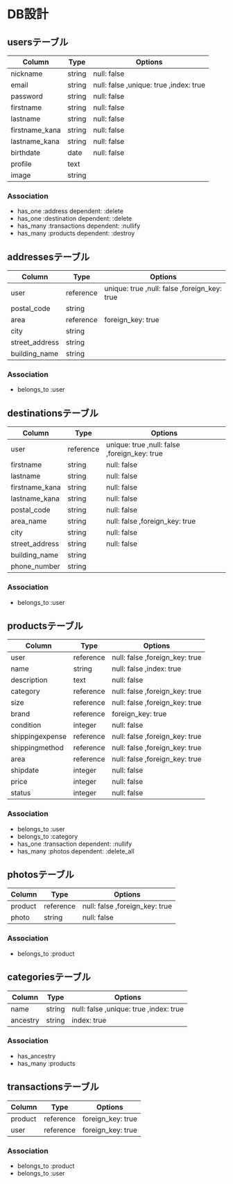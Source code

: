 # DB設計

## usersテーブル

|Column|Type|Options|
|------|----|-------|
|nickname|string|null: false|
|email|string|null: false ,unique: true ,index: true|
|password|string|null: false|
|firstname|string|null: false|
|lastname|string|null: false|
|firstname_kana|string|null: false|
|lastname_kana|string|null: false|
|birthdate|date|null: false|
|profile|text||
|image|string||

### Association

- has_one :address dependent: :delete
- has_one :destination dependent: :delete
- has_many :transactions dependent: :nullify
- has_many :products dependent: :destroy

## addressesテーブル

|Column|Type|Options|
|------|----|-------|
|user|reference|unique: true ,null: false ,foreign_key: true|
|postal_code|string||
|area|reference|foreign_key: true|
|city|string||
|street_address|string||
|building_name|string||

### Association

- belongs_to :user

## destinationsテーブル

|Column|Type|Options|
|------|----|-------|
|user|reference|unique: true ,null: false ,foreign_key: true|
|firstname|string|null: false|
|lastname|string|null: false|
|firstname_kana|string|null: false|
|lastname_kana|string|null: false|
|postal_code|string|null: false|
|area_name|string|null: false ,foreign_key: true|
|city|string|null: false|
|street_address|string|null: false|
|building_name|string||
|phone_number|string||

### Association

- belongs_to :user

## productsテーブル

|Column|Type|Options|
|------|----|-------|
|user|reference|null: false ,foreign_key: true|
|name|string|null: false ,index: true|
|description|text|null: false|
|category|reference|null: false ,foreign_key: true|
|size|reference|null: false ,foreign_key: true|
|brand|reference|foreign_key: true|
|condition|integer|null: false|
|shippingexpense|reference|null: false ,foreign_key: true|
|shippingmethod|reference|null: false ,foreign_key: true|
|area|reference|null: false ,foreign_key: true|
|shipdate|integer|null: false|
|price|integer|null: false|
|status|integer|null: false|

### Association

- belongs_to :user
- belongs_to :category
- has_one :transaction dependent: :nullify
- has_many :photos dependent: :delete_all

## photosテーブル

|Column|Type|Options|
|------|----|-------|
|product|reference|null: false ,foreign_key: true|
|photo|string|null: false|

### Association

- belongs_to :product

## categoriesテーブル

|Column|Type|Options|
|------|----|-------|
|name|string|null: false ,unique: true ,index: true|
|ancestry|string|index: true|

### Association

- has_ancestry
- has_many :products

## transactionsテーブル

|Column|Type|Options|
|------|----|-------|
|product|reference|foreign_key: true|
|user|reference|foreign_key: true|

### Association

- belongs_to :product
- belongs_to :user